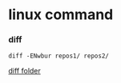 # linux command



### diff

`diff -ENwbur repos1/ repos2/ `

[diff folder](http://stackoverflow.com/questions/5874090/linux-how-to-get-diff-between-all-files-inside-2-folders-that-are-on-the-web)